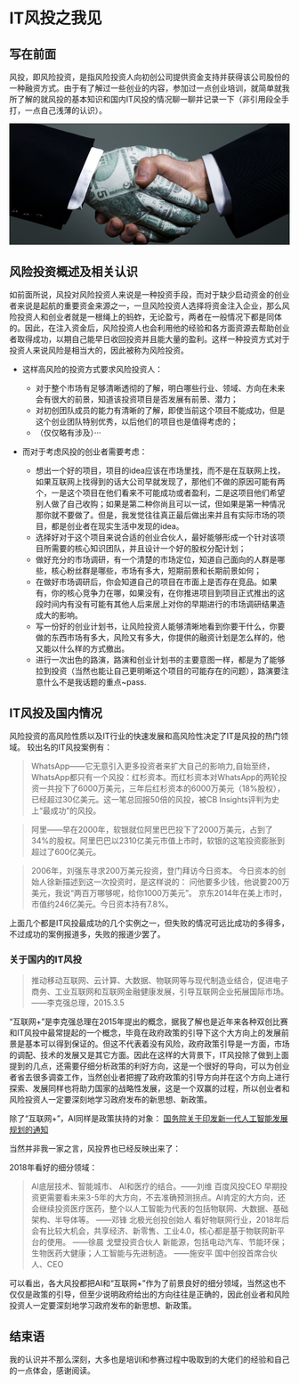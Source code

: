 # IT风投之我见

## 写在前面

风投，即风险投资，是指风险投资人向初创公司提供资金支持并获得该公司股份的一种融资方式。由于有了解过一些创业的内容，参加过一点创业培训，就简单就我所了解的就风投的基本知识和国内IT风投的情况聊一聊并记录一下（非引用段全手打，一点自己浅薄的认识）。

![](images/VC.jpg)
## 风险投资概述及相关认识

如前面所说，风投对风险投资人来说是一种投资手段，而对于缺少启动资金的创业者来说是起航的重要资金来源之一，一旦风险投资人选择将资金注入企业，那么风险投资人和创业者就是一根绳上的蚂蚱，无论盈亏，两者在一般情况下都是同体的。因此，在注入资金后，风险投资人也会利用他的经验和各方面资源去帮助创业者取得成功，以期自己能早日收回投资并且能大量的盈利。这样一种投资方式对于投资人来说风险是相当大的，因此被称为风险投资。

- 这样高风险的投资方式要求风险投资人：
    - 对于整个市场有足够清晰透彻的了解，明白哪些行业、领域、方向在未来会有很大的前景，知道该投资项目是否发展有前景、潜力；
    - 对初创团队成员的能力有清晰的了解，即使当前这个项目不能成功，但是这个创业团队特别优秀，以后他们的项目也是值得考虑的；
    - （仅仅略有涉及）···

- 而对于考虑风投的创业者需要考虑：
    - 想出一个好的项目，项目的idea应该在市场里找，而不是在互联网上找，如果互联网上找得到的话大公司早就发现了，那他们不做的原因可能有两个，一是这个项目在他们看来不可能成功或者盈利，二是这项目他们希望别人做了自己收购；如果是第二种你尚且可以一试，但如果是第一种情况那你就不要做了。但是，我发觉往往真正最后做出来并且有实际市场的项目，都是创业者在现实生活中发现的idea。
    - 选择好对于这个项目来说合适的创业合伙人，最好能够形成一个针对该项目所需要的核心知识团队，并且设计一个好的股权分配计划；
    - 做好充分的市场调研，有一个清楚的市场定位，知道自己面向的人群是哪些，核心粉丝群是哪些，市场有多大，短期前景和长期前景如何；
    - 在做好市场调研后，你会知道自己的项目在市面上是否存在竞品。如果有，你的核心竞争力在哪，如果没有，在你推进项目到项目正式推出的这段时间内有没有可能有其他人后来居上对你的早期进行的市场调研结果造成大的影响。
    - 写一份好的创业计划书，让风险投资人能够清晰地看到你要干什么，你要做的东西市场有多大，风险又有多大，你提供的融资计划是怎么样的，他又能以什么样的方式撤出。
    - 进行一次出色的路演，路演和创业计划书的主要意图一样，都是为了能够拉到投资（当然也能让自己更明晰这个项目的可能存在的问题），路演要注意什么不是我话题的重点~pass.

## IT风投及国内情况

风险投资的高风险性质以及IT行业的快速发展和高风险性决定了IT是风投的热门领域。
较出名的IT风投案例有：
> WhatsApp——它无意引入更多投资者来扩大自己的影响力,自始至终，WhatsApp都只有一个风投：红杉资本。而红杉资本对WhatsApp的两轮投资一共投下了6000万美元，三年后红杉资本的6000万美元（18%股权），已经超过30亿美元。这一笔总回报50倍的风投，被CB Insights评判为史上“最成功”的风投。

>阿里——早在2000年，软银就位阿里巴巴投下了2000万美元，占到了34%的股权。阿里巴巴以2310亿美元市值上市时，软银的这笔投资膨胀到超过了600亿美元。

>2006年，刘强东寻求200万美元投资，登门拜访今日资本。
今日资本的创始人徐新描述到这一次投资时，是这样说的：
问他要多少钱，他说要200万美元，我说“两百万哪够呢，给你1000万美元”。
京东2014年在美上市时，市值约246亿美元。今日资本持有7.8%。

上面几个都是IT风投最成功的几个实例之一，但失败的情况可远比成功的多得多，不过成功的案例报道多，失败的报道少罢了。

### 关于国内的IT风投

>推动移动互联网、云计算、大数据、物联网等与现代制造业结合，促进电子商务、工业互联网和互联网金融健康发展，引导互联网企业拓展国际市场。
——李克强总理，2015.3.5


“互联网+”是李克强总理在2015年提出的概念，据我了解也是近年来各种双创比赛和IT风投中最常提起的一个概念，毕竟在政府政策的引导下这个大方向上的发展前景是基本可以得到保证的。但这不代表着没有风险，政府政策引导是一方面，市场的调配、技术的发展又是其它方面。因此在这样的大背景下，IT风投除了做到上面提到的几点，还需要仔细分析政策的利好方向，这是一个很好的导向，可以为创业者省去很多调查工作，当然创业者把握了政府政策的引导方向并在这个方向上进行探索、发展同样也将助力国家的战略性发展，这是一个双赢的过程，所以创业者和风险投资人一定要深刻地学习政府发布的新思想、新政策。

除了“互联网+”，AI同样是政策扶持的对象：
[国务院关于印发新一代人工智能发展规划的通知](http://www.gov.cn/zhengce/content/2017-07/20/content_5211996.htm)

当然并非我一家之言，风投界也已经反映出来了：

2018年看好的细分领域：
>AI底层技术、智能城市、 AI和医疗的结合。——刘维 百度风投CEO
早期投资更需要看未来3-5年的大方向，不去准确预测拐点。AI肯定的大方向，还会继续投资医疗医药，整个以人工智能为代表的包括物联网、大数据、基础架构、半导体等。 ——邓锋 北极光创投创始人
看好物联网行业，2018年后会有比较大机会，共享经济、新零售、工业4.0，核心都是基于物联网新平台的使用。 ——徐晨 戈壁投资合伙人
新能源，包括电动汽车、节能环保；生物医药大健康；人工智能与先进制造。 ——施安平 国中创投首席合伙人、CEO

可以看出，各大风投都把AI和“互联网+”作为了前景良好的细分领域，当然这也不仅仅是政策的引导，但至少说明政府给出的方向往往是正确的，因此创业者和风险投资人一定要深刻地学习政府发布的新思想、新政策。

## 结束语

我的认识并不那么深刻，大多也是培训和参赛过程中吸取到的大佬们的经验和自己的一点体会，感谢阅读。
